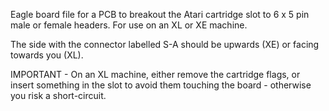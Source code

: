 Eagle board file for a PCB to breakout the Atari cartridge slot to 6 x 5 pin male or female headers.
For use on an XL or XE machine.

The side with the connector labelled S-A should be upwards (XE) or facing towards you (XL).

IMPORTANT - On an XL machine, either remove the cartridge flags, or insert something in the slot to avoid
them touching the board - otherwise you risk a short-circuit.

